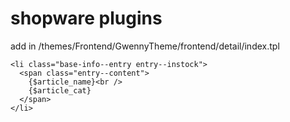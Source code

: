 # shopware plugins

add in /themes/Frontend/GwennyTheme/frontend/detail/index.tpl

    <li class="base-info--entry entry--instock">
      <span class="entry--content">
        {$article_name}<br />
        {$article_cat}
      </span>
    </li>
